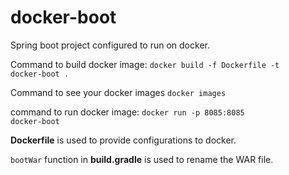 # docker-boot
Spring boot project configured to run on docker.

Command to build docker image: 
<code>docker build -f Dockerfile -t docker-boot .</code>

Command to see your docker images
<code>docker images</code>

command to run docker image:
<code>docker run -p 8085:8085 docker-boot</code>

<b>Dockerfile</b> is used to provide configurations to docker.

<code>bootWar</code> function in <b>build.gradle</b> is used to rename the WAR file.